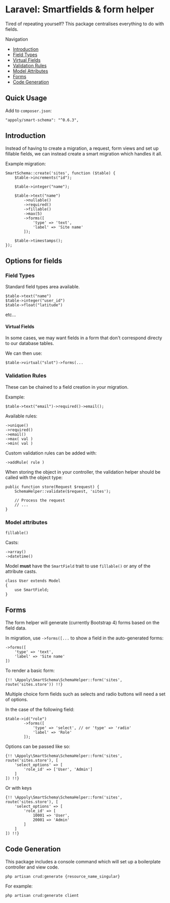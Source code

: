 # Laravel: Smartfields & form helper

Tired of repeating yourself? This package centralises everything to do with fields.

Navigation
- [Introduction](#introduction)
- [Field Types](#field-types)
- [Virtual Fields](#virtual-fields)
- [Validation Rules](#validation-rules)
- [Model Attributes](#model-attributes)
- [Forms](#forms)
- [Code Generation](#code-generation)


## Quick Usage

Add to `composer.json`:

```
"appoly/smart-schema": "^0.6.3",
```

## Introduction

Instead of having to create a migration, a request, form views and set up fillable fields, we can instead create a smart migration which handles it all.

Example migration:
```
SmartSchema::create('sites', function ($table) {
    $table->increments("id");

    $table->integer("name");

    $table->text("name")
        ->nullable()
        ->required()
        ->fillable()
        ->max(5)
        ->forms([
            'type' => 'text',
            'label' => 'Site name'
        ]);

    $table->timestamps();
});
```

## Options for fields


### Field Types
Standard field types area available.
```
$table->text("name")
$table->integer("user_id")
$table->float("latitude")
``` 
etc...

#### Virtual Fields
In some cases, we may want fields in a form that don't correspond directy to our database tables.

We can then use:
```
$table->virtual("slot")->forms(...
```

### Validation Rules
These can be chained to a field creation in your migration.

Example:
```
$table->text("email")->required()->email();
```

Available rules:
```
->unique()
->required()
->email()
->max( val )
->min( val )
```

Custom validation rules can be added with:
```
->addRule( rule )
```


When storing the object in your controller, the validation helper should be called with the object type:
```
public function store(Request $request) {
    SchemaHelper::validate($request, 'sites');
    
    // Process the request
    // ...
}
```


### Model attributes
`fillable()`

Casts:
```
->array()
->datetime()

```

Model __must__ have the `SmartField` trait to use `fillable()` or any of the attribute casts.
```
class User extends Model
{
    use SmartField;
}

```

## Forms
The form helper will generate (currently Bootstrap 4) forms based on the field data.

In migration, use `->forms([...` to show a field in the auto-generated forms:
```
->forms([
    'type' => 'text',
    'label' => 'Site name'
])
```

To render a basic form:
```
{!! \Appoly\SmartSchema\SchemaHelper::form('sites', route('sites.store')) !!}
```

Multiple choice form fields such as selects and radio buttons will need a set of options.

In the case of the following field:
```
$table->id("role")
        ->forms([
            'type' => 'select', // or 'type' => 'radio'
            'label' => 'Role'
        ]);
```

Options can be passed like so:
```
{!! \Appoly\SmartSchema\SchemaHelper::form('sites', route('sites.store'), [
    'select_options' => [
        'role_id' => ['User', 'Admin']
    ]
]) !!}
```

Or with keys
```
{!! \Appoly\SmartSchema\SchemaHelper::form('sites', route('sites.store'), [
    'select_options' => [
        'role_id' => [
            10001 => 'User', 
            20001 => 'Admin'
        ]
    ]
]) !!}
```

## Code Generation
This package includes a console command which will set up a boilerplate controller and view code.

`php artisan crud:generate {resource_name_singular}`

For example:

`php artisan crud:generate client`

